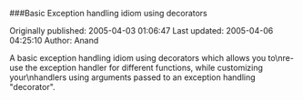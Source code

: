 ###Basic Exception handling idiom using decorators

Originally published: 2005-04-03 01:06:47
Last updated: 2005-04-06 04:25:10
Author: Anand 

A basic exception handling idiom using decorators which allows you to\nre-use the exception handler for different functions, while customizing your\nhandlers using arguments passed to an exception handling "decorator".